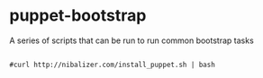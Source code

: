 puppet-bootstrap
================


A series of scripts that can be run to run common bootstrap tasks


```code

#curl http://nibalizer.com/install_puppet.sh | bash

```

